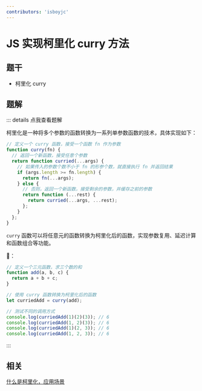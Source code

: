 ```yaml
---
contributors: 'isboyjc'
---
```


# JS 实现柯里化 curry 方法


## 题干

- 柯里化 curry 



## 题解

::: details 点我查看题解

柯里化是一种将多个参数的函数转换为一系列单参数函数的技术，具体实现如下：

```js
// 定义一个 curry 函数，接受一个函数 fn 作为参数
function curry(fn) {
  // 返回一个新函数，接受任意个参数
  return function curried(...args) {
    // 如果传入的参数个数不小于 fn 的形参个数，就直接执行 fn 并返回结果
    if (args.length >= fn.length) {
      return fn(...args);
    } else {
      // 否则，返回一个新函数，接受剩余的参数，并缓存之前的参数
      return function (...rest) {
        return curried(...args, ...rest);
      };
    }
  };
}
```

`curry` 函数可以将任意元的函数转换为柯里化后的函数，实现参数复用、延迟计算和函数组合等功能。

🌰：

```js
// 定义一个三元函数，求三个数的和
function add(a, b, c) {
  return a + b + c;
}

// 使用 curry 函数转换为柯里化后的函数
let curriedAdd = curry(add);

// 测试不同的调用方式
console.log(curriedAdd(1)(2)(3)); // 6
console.log(curriedAdd(1, 2)(3)); // 6
console.log(curriedAdd(1)(2, 3)); // 6
console.log(curriedAdd(1, 2, 3)); // 6
```
:::


## 相关

[什么是柯里化，应用场景](../core//050function/050040_function_currying.md)
